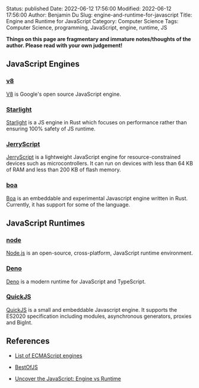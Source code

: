 Status: published
Date: 2022-06-12 17:56:00
Modified: 2022-06-12 17:56:00
Author: Benjamin Du
Slug: engine-and-runtime-for-javascript
Title: Engine and Runtime for JavaScript
Category: Computer Science
Tags: Computer Science, programming, JavaScript, engine, runtime, JS

**Things on this page are fragmentary and immature notes/thoughts of the author. Please read with your own judgement!**

## JavaScript Engines

### [v8](https://chromium.googlesource.com/v8/v8)

[V8](https://chromium.googlesource.com/v8/v8)
is Google's open source JavaScript engine.

### [Starlight](https://github.com/Starlight-JS/starlight)

[Starlight](https://github.com/Starlight-JS/starlight)
is a JS engine in Rust which focuses on performance rather than ensuring 100% safety of JS runtime.

### [JerryScript](https://github.com/jerryscript-project/jerryscript)

[JerryScript](https://github.com/jerryscript-project/jerryscript)
is a lightweight JavaScript engine for resource-constrained devices such as microcontrollers. 
It can run on devices with less than 64 KB of RAM and less than 200 KB of flash memory.

### [boa](https://github.com/boa-dev/boa)

[Boa](https://github.com/boa-dev/boa)
is an embeddable and experimental Javascript engine written in Rust. 
Currently, it has support for some of the language.

## JavaScript Runtimes

### [node](https://github.com/nodejs/node)

[Node.js](https://github.com/nodejs/node)
is an open-source, cross-platform, JavaScript runtime environment.

### [Deno](https://github.com/denoland/deno)

[Deno](https://github.com/denoland/deno)
is a modern runtime for JavaScript and TypeScript.

### [QuickJS](https://bellard.org/quickjs/)
[QuickJS](https://bellard.org/quickjs/)
is a small and embeddable Javascript engine. 
It supports the ES2020 specification including modules, asynchronous generators, proxies and BigInt.

## References

- [List of ECMAScript engines](https://en.wikipedia.org/wiki/List_of_ECMAScript_engines)

- [BestOfJS](https://bestofjs.org/projects?tags=runtime)

- [Uncover the JavaScript: Engine vs Runtime](https://medium.com/@misbahulalam/uncover-the-javascript-engine-vs-runtime-6556ef449634)

